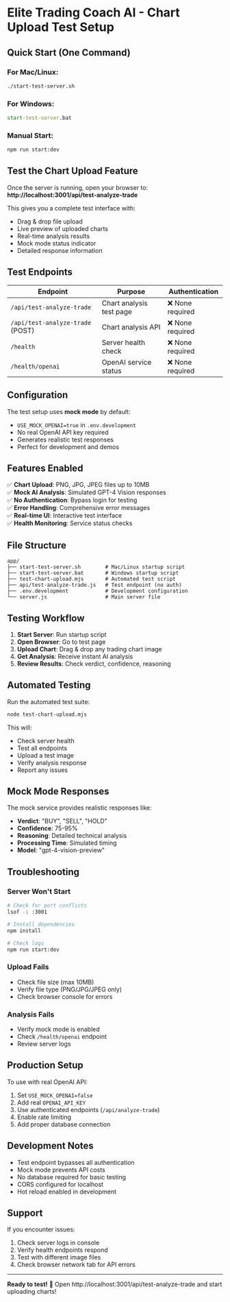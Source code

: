 # Elite Trading Coach AI - Chart Upload Test Setup

## Quick Start (One Command)

### For Mac/Linux:
```bash
./start-test-server.sh
```

### For Windows:
```cmd
start-test-server.bat
```

### Manual Start:
```bash
npm run start:dev
```

## Test the Chart Upload Feature

Once the server is running, open your browser to:
**http://localhost:3001/api/test-analyze-trade**

This gives you a complete test interface with:
- Drag & drop file upload
- Live preview of uploaded charts
- Real-time analysis results
- Mock mode status indicator
- Detailed response information

## Test Endpoints

| Endpoint | Purpose | Authentication |
|----------|---------|---------------|
| `/api/test-analyze-trade` | Chart analysis test page | ❌ None required |
| `/api/test-analyze-trade` (POST) | Chart analysis API | ❌ None required |
| `/health` | Server health check | ❌ None required |
| `/health/openai` | OpenAI service status | ❌ None required |

## Configuration

The test setup uses **mock mode** by default:
- `USE_MOCK_OPENAI=true` in `.env.development`
- No real OpenAI API key required
- Generates realistic test responses
- Perfect for development and demos

## Features Enabled

✅ **Chart Upload**: PNG, JPG, JPEG files up to 10MB  
✅ **Mock AI Analysis**: Simulated GPT-4 Vision responses  
✅ **No Authentication**: Bypass login for testing  
✅ **Error Handling**: Comprehensive error messages  
✅ **Real-time UI**: Interactive test interface  
✅ **Health Monitoring**: Service status checks  

## File Structure

```
app/
├── start-test-server.sh        # Mac/Linux startup script
├── start-test-server.bat       # Windows startup script
├── test-chart-upload.mjs       # Automated test script
├── api/test-analyze-trade.js   # Test endpoint (no auth)
├── .env.development            # Development configuration
└── server.js                   # Main server file
```

## Testing Workflow

1. **Start Server**: Run startup script
2. **Open Browser**: Go to test page
3. **Upload Chart**: Drag & drop any trading chart image
4. **Get Analysis**: Receive instant AI analysis
5. **Review Results**: Check verdict, confidence, reasoning

## Automated Testing

Run the automated test suite:
```bash
node test-chart-upload.mjs
```

This will:
- Check server health
- Test all endpoints
- Upload a test image
- Verify analysis response
- Report any issues

## Mock Mode Responses

The mock service provides realistic responses like:
- **Verdict**: "BUY", "SELL", "HOLD"
- **Confidence**: 75-95%
- **Reasoning**: Detailed technical analysis
- **Processing Time**: Simulated timing
- **Model**: "gpt-4-vision-preview"

## Troubleshooting

### Server Won't Start
```bash
# Check for port conflicts
lsof -i :3001

# Install dependencies
npm install

# Check logs
npm run start:dev
```

### Upload Fails
- Check file size (max 10MB)
- Verify file type (PNG/JPG/JPEG only)
- Check browser console for errors

### Analysis Fails
- Verify mock mode is enabled
- Check `/health/openai` endpoint
- Review server logs

## Production Setup

To use with real OpenAI API:
1. Set `USE_MOCK_OPENAI=false`
2. Add real `OPENAI_API_KEY`
3. Use authenticated endpoints (`/api/analyze-trade`)
4. Enable rate limiting
5. Add proper database connection

## Development Notes

- Test endpoint bypasses all authentication
- Mock mode prevents API costs
- No database required for basic testing
- CORS configured for localhost
- Hot reload enabled in development

## Support

If you encounter issues:
1. Check server logs in console
2. Verify health endpoints respond
3. Test with different image files
4. Check browser network tab for API errors

---

**Ready to test!** 🚀 Open http://localhost:3001/api/test-analyze-trade and start uploading charts!